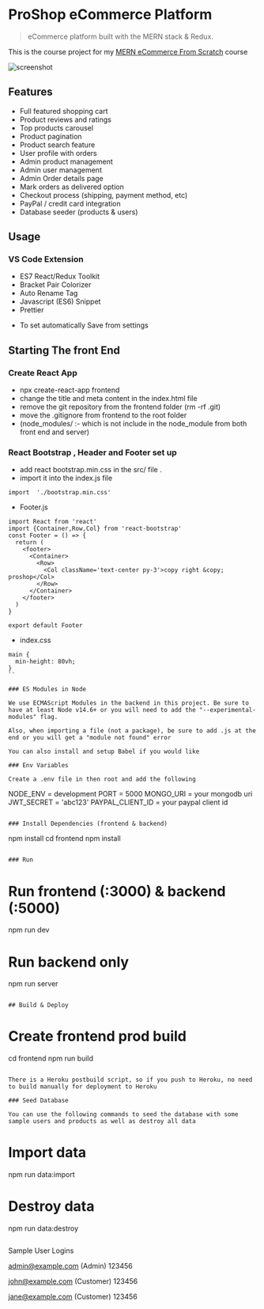 # ProShop eCommerce Platform

> eCommerce platform built with the MERN stack & Redux.

This is the course project for my [MERN eCommerce From Scratch](https://www.udemy.com/course/mern-ecommerce) course

![screenshot](https://github.com/bradtraversy/proshop_mern/blob/master/uploads/Screen%20Shot%202020-09-29%20at%205.50.52%20PM.png)

## Features

- Full featured shopping cart
- Product reviews and ratings
- Top products carousel
- Product pagination
- Product search feature
- User profile with orders
- Admin product management
- Admin user management
- Admin Order details page
- Mark orders as delivered option
- Checkout process (shipping, payment method, etc)
- PayPal / credit card integration
- Database seeder (products & users)

## Usage

### VS Code Extension

- ES7 React/Redux Toolkit
- Bracket Pair Colorizer
- Auto Rename Tag
- Javascript (ES6) Snippet
- Prettier

* To set automatically Save from settings

## Starting The front End

### Create React App

- npx create-react-app frontend
- change the title and meta content in the index.html file
- remove the git repository from the frontend folder (rm -rf .git)
- move the .gitignore from frontend to the root folder
- (node_modules/ :- which is not include in the node_module from both front end and server)

### React Bootstrap , Header and Footer set up

- add react bootstrap.min.css in the src/ file .
- import it into the index.js file

```
import  './bootstrap.min.css'

```

- Footer.js

```
import React from 'react'
import {Container,Row,Col} from 'react-bootstrap'
const Footer = () => {
  return (
    <footer>
      <Container>
        <Row>
          <Col className='text-center py-3'>copy right &copy; proshop</Col>
        </Row>
      </Container>
    </footer>
  )
}

export default Footer

```

- index.css

```
main {
  min-height: 80vh;
}
``

### ES Modules in Node

We use ECMAScript Modules in the backend in this project. Be sure to have at least Node v14.6+ or you will need to add the "--experimental-modules" flag.

Also, when importing a file (not a package), be sure to add .js at the end or you will get a "module not found" error

You can also install and setup Babel if you would like

### Env Variables

Create a .env file in then root and add the following

```

NODE_ENV = development
PORT = 5000
MONGO_URI = your mongodb uri
JWT_SECRET = 'abc123'
PAYPAL_CLIENT_ID = your paypal client id

```

### Install Dependencies (frontend & backend)

```

npm install
cd frontend
npm install

```

### Run

```

# Run frontend (:3000) & backend (:5000)

npm run dev

# Run backend only

npm run server

```

## Build & Deploy

```

# Create frontend prod build

cd frontend
npm run build

```

There is a Heroku postbuild script, so if you push to Heroku, no need to build manually for deployment to Heroku

### Seed Database

You can use the following commands to seed the database with some sample users and products as well as destroy all data

```

# Import data

npm run data:import

# Destroy data

npm run data:destroy

```

```

Sample User Logins

admin@example.com (Admin)
123456

john@example.com (Customer)
123456

jane@example.com (Customer)
123456

```

```
